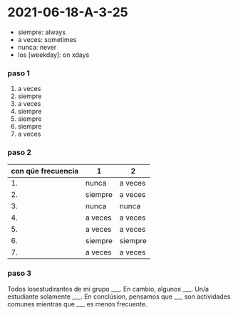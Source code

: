 # 2021-06-18-A-3-25

- siempre: always
- a veces: sometimes
- nunca: never
- los [weekday]: on xdays


### paso 1
1. a veces
2. siempre
3. a veces
4. siempre
5. siempre
6. siempre
7. a veces

### paso 2

| con qúe frecuencia | 1 | 2 |
| --- | --- | --- |
| 1. | nunca | a veces |
| 2. | siempre | a veces |
| 3. | nunca | nunca |
| 4. | a veces | a veces |
| 5. | a veces | a veces |
| 6. | siempre | siempre |
| 7. | a veces | a veces |

### paso 3

Todos losestudirantes de mi grupo ___. En cambio, algunos ___. Un/a estudiante solamente ___. En conclúsion, pensamos que ___ son actividades comunes mientras que ___ es menos frecuente. 

